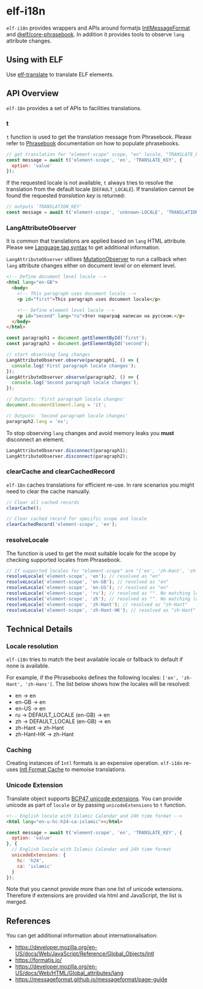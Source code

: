 # elf-i18n

`elf-i18n` provides wrappers and APIs around formatjs [IntlMessageFormat](https://formatjs.io/docs/intl-messageformat/) and [@elf/core-phrasebook](https://git.sami.int.thomsonreuters.com/elf/core-phrasebook). In addition it provides tools to observe `lang` attribute changes.

## Using with ELF

Use [elf-translate](https://git.sami.int.thomsonreuters.com/elf/elf-translate) to translate ELF elements.

## API Overview

`elf-18n` provides a set of APIs to facilities translations.

### t

`t` function is used to get the translation message from Phrasebook. Please refer to [Phrasebook](https://git.sami.int.thomsonreuters.com/elf/core-phrasebook) documentation on how to populate phrasebooks.

``` js
// get translation for "element-scope" scope, "en" locale, "TRANSLATE_KEY" with options
const message = await t('element-scope', 'en', 'TRANSLATE_KEY', {
  option: 'value'
});
```

If the requested locale is not available, `t` always tries to resolve the translation from the default locale (`DEFAULT_LOCALE`). If translation cannot be found the requested *translation key* is returned:

``` js
// outputs 'TRANSLATION_KEY'
const message = await t('element-scope', 'unknown-LOCALE', 'TRANSLATION_KEY');
```

### LangAttributeObserver

It is common that translations are applied based on `lang` HTML attribute. Please see [Language tag syntax](https://developer.mozilla.org/en-US/docs/Web/HTML/Global_attributes/lang) to get additional information.

`LangAttributeObserver` utilises [MutationObserver](https://developer.mozilla.org/en-US/docs/Web/API/MutationObserver) to run a callback when `lang` attribute changes either on document level or on element level.

``` html
<!-- Define document level locale -->
<html lang="en-GB">
  <body>
    <!-- This paragraph uses document locale -->
    <p id="first">This paragraph uses document locale</p>

    <!-- Define element level locale -->
    <p id="second" lang="ru">Этот параграф написан на русском.</p>
  </body>
</html>
```

``` js
const paragraph1 = document.getElementById('first');
const paragraph2 = document.getElementById('second');

// start observing lang changes
LangAttributeObserver.observe(paragraph1, () => {
  console.log('First paragraph locale changes');
});
LangAttributeObserver.observe(paragraph2, () => {
  console.log('Second paragraph locale changes');
});

// Outputs: 'First paragraph locale changes'
document.documentElement.lang = 'it';

// Outputs: 'Second paragraph locale changes'
paragraph2.lang = 'es';
```

To stop observing `lang` changes and avoid memory leaks you **must** disconnect an element.

``` js
LangAttributeObserver.disconnect(paragraph1);
LangAttributeObserver.disconnect(paragraph2);
```

### clearCache and clearCachedRecord

`elf-18n` caches translations for efficient re-use. In rare scenarios you might need to clear the cache manually.

``` js
// Clear all cached records
clearCache();

// Clear cached record for specific scope and locale
clearCachedRecord('element-scope', 'en');
```

### resolveLocale

The function is used to get the most suitable locale for the scope by checking supported locales from Phrasebook.

``` js
// If supported locales for "element-scope" are "['en', 'zh-Hant', 'zh-Hans']"
resolveLocale('element-scope', 'en'); // resolved as "en"
resolveLocale('element-scope', 'en-GB'); // resolved as "en"
resolveLocale('element-scope', 'en-US'); // resolved as "en"
resolveLocale('element-scope', 'ru'); // resolved as "". No matching locales
resolveLocale('element-scope', 'zh'); // resolved as "". No matching locales
resolveLocale('element-scope', 'zh-Hant'); // resolved as "zh-Hant"
resolveLocale('element-scope', 'zh-Hant-HK'); // resolved as "zh-Hant"
```

## Technical Details

### Locale resolution

`elf-i18n` tries to match the best available locale or fallback to default if none is available.

For example, if the Phrasebooks defines the following locales: `['en', 'zh-Hant', 'zh-Hans']`. The list below shows how the locales will be resolved:

 * en -> en
 * en-GB -> en
 * en-US -> en
 * ru -> DEFAULT_LOCALE (en-GB) -> en
 * zh -> DEFAULT_LOCALE (en-GB) -> en
 * zh-Hant -> zh-Hant
 * zh-Hant-HK -> zh-Hant

### Caching

Creating instances of `Intl` formats is an expensive operation. `elf-i18n` re-uses [Intl Format Cache](https://www.npmjs.com/package/intl-format-cache) to memoise translations.

### Unicode Extension

Translate object supports [BCP47 unicode extensions](https://www.w3.org/International/multilingualweb/dublin/slides/23b-davis.pdf). You can provide unicode as part of `locale` or by passing `unicodeExtensions` to `t` function.

``` html
<!-- English locale with Islamic Calendar and 24h time format -->
<html lang="en-u-hc-h24-ca-islamic"></html>
```

``` js
const message = await t('element-scope', 'en', 'TRANSLATE_KEY', {
  option: 'value'
}, {
  // English locale with Islamic Calendar and 24h time format
  unicodeExtensions: {
    hc: 'h24',
    ca: 'islamic'
  }
});
```

Note that you cannot provide more than one list of unicode extensions. Therefore if extensions are provided via html and JavaScript, the list is merged.

## References

You can get additional information about internationalisation:
* https://developer.mozilla.org/en-US/docs/Web/JavaScript/Reference/Global_Objects/Intl
* https://formatjs.io/
* https://developer.mozilla.org/en-US/docs/Web/HTML/Global_attributes/lang
* https://messageformat.github.io/messageformat/page-guide
